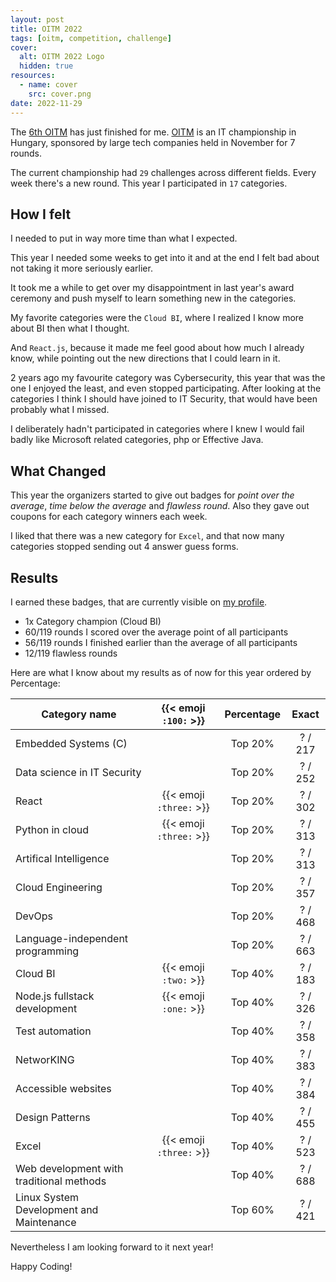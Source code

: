 ```yaml
---
layout: post
title: OITM 2022
tags: [oitm, competition, challenge]
cover:
  alt: OITM 2022 Logo
  hidden: true
resources:
  - name: cover
    src: cover.png
date: 2022-11-29
---
```


The [6th OITM](https://megmerettetes.hu/archivum/vi-orszagos-it-megmerettetes/) has just finished for me.
[OITM](https://megmerettetes.hu/) is an IT championship in Hungary, sponsored by large tech companies held in November for 7 rounds.

<!--more-->

The current championship had `29` challenges across different fields.
Every week there's a new round. This year I participated in `17` categories.

## How I felt

I needed to put in way more time than what I expected.

This year I needed some weeks to get into it and at the end I felt bad about not taking it more seriously earlier.

It took me a while to get over my disappointment in last year's award ceremony
and push myself to learn something new in the categories.

My favorite categories were the `Cloud BI`, where I realized I know more about BI then what I thought.

And `React.js`, because it made me feel good about how much I already know, while pointing out the new directions that I could learn in it.

2 years ago my favourite category was Cybersecurity,
this year that was the one I enjoyed the least, and even stopped participating.
After looking at the categories I think I should have joined to IT Security, that would have been probably what I missed.

I deliberately hadn't participated in categories where I knew I would fail badly like Microsoft related categories, php or Effective Java.

## What Changed

This year the organizers started to give out badges for _point over the average_, _time below the average_ and _flawless round_.
Also they gave out coupons for each category winners each week.

I liked that there was a new category for `Excel`, and that now many categories stopped sending out 4 answer guess forms.

## Results

I earned these badges, that are currently visible on [my profile](https://app.megmerettetes.hu/adatlap/36f5d827-d986-4f64-ad08-7387a2274e50).

- 1x Category champion (Cloud BI)
- 60/119 rounds I scored over the average point of all participants
- 56/119 rounds I finished earlier than the average of all participants
- 12/119 flawless rounds

Here are what I know about my results as of now for this year ordered by Percentage:

| Category name                            |  {{< emoji `:100:` >}}  | Percentage |  Exact  |
| ---------------------------------------- | :---------------------: | :--------: | :-----: |
| Embedded Systems (C)                     |                         |  Top 20%   | ? / 217 |
| Data science in IT Security              |                         |  Top 20%   | ? / 252 |
| React                                    | {{< emoji `:three:` >}} |  Top 20%   | ? / 302 |
| Python in cloud                          | {{< emoji `:three:` >}} |  Top 20%   | ? / 313 |
| Artifical Intelligence                   |                         |  Top 20%   | ? / 313 |
| Cloud Engineering                        |                         |  Top 20%   | ? / 357 |
| DevOps                                   |                         |  Top 20%   | ? / 468 |
| Language-independent programming         |                         |  Top 20%   | ? / 663 |
| Cloud BI                                 |  {{< emoji `:two:` >}}  |  Top 40%   | ? / 183 |
| Node.js fullstack development            |  {{< emoji `:one:` >}}  |  Top 40%   | ? / 326 |
| Test automation                          |                         |  Top 40%   | ? / 358 |
| NetworKING                               |                         |  Top 40%   | ? / 383 |
| Accessible websites                      |                         |  Top 40%   | ? / 384 |
| Design Patterns                          |                         |  Top 40%   | ? / 455 |
| Excel                                    | {{< emoji `:three:` >}} |  Top 40%   | ? / 523 |
| Web development with traditional methods |                         |  Top 40%   | ? / 688 |
| Linux System Development and Maintenance |                         |  Top 60%   | ? / 421 |

Nevertheless I am looking forward to it next year!

Happy Coding!
